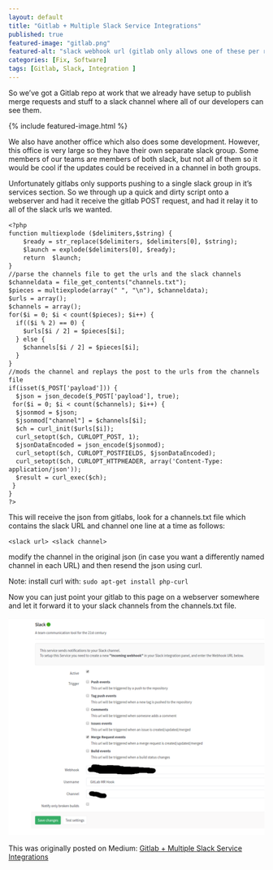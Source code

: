 ```yaml
---
layout: default
title: "Gitlab + Multiple Slack Service Integrations"
published: true
featured-image: "gitlab.png"
featured-alt: "slack webhook url (gitlab only allows one of these per repo, corresponding to one slack group)"
categories: [Fix, Software]
tags: [Gitlab, Slack, Integration ]
---
```

So we’ve got a Gitlab repo at work that we already have setup to publish merge requests and stuff to a slack channel where all of our developers can see them.

{% include featured-image.html %}

We also have another office which also does some development. However, this office is very large so they have their own separate slack group. Some members of our teams are members of both slack, but not all of them so it would be cool if the updates could be received in a channel in both groups.

Unfortunately gitlabs only supports pushing to a single slack group in it’s services section. So we through up a quick and dirty script onto a webserver and had it receive the gitlab POST request, and had it relay it to all of the slack urls we wanted.

```
<?php
function multiexplode ($delimiters,$string) {
    $ready = str_replace($delimiters, $delimiters[0], $string);
    $launch = explode($delimiters[0], $ready);
    return  $launch;
}
//parse the channels file to get the urls and the slack channels
$channeldata = file_get_contents("channels.txt");
$pieces = multiexplode(array(" ", "\n"), $channeldata);
$urls = array();
$channels = array();
for($i = 0; $i < count($pieces); $i++) {
  if(($i % 2) == 0) {
    $urls[$i / 2] = $pieces[$i];
  } else {
    $channels[$i / 2] = $pieces[$i];
  }
}
//mods the channel and replays the post to the urls from the channels file
if(isset($_POST['payload'])) {
  $json = json_decode($_POST['payload'], true);
 for($i = 0; $i < count($channels); $i++) {
  $jsonmod = $json;
  $jsonmod["channel"] = $channels[$i];
  $ch = curl_init($urls[$i]);
  curl_setopt($ch, CURLOPT_POST, 1);
  $jsonDataEncoded = json_encode($jsonmod);
  curl_setopt($ch, CURLOPT_POSTFIELDS, $jsonDataEncoded);
  curl_setopt($ch, CURLOPT_HTTPHEADER, array('Content-Type: application/json'));
  $result = curl_exec($ch);
 }
}
?>
```
This will receive the json from gitlabs, look for a channels.txt file which contains the slack URL and channel one line at a time as follows:

```
<slack url> <slack channel>
```

modify the channel in the original json (in case you want a differently named channel in each URL) and then resend the json using curl.

Note: install curl with: `sudo apt-get install php-curl`

Now you can just point your gitlab to this page on a webserver somewhere and let it forward it to your slack channels from the channels.txt file.

![the gitlab slack service integration where you can only set one url. Put the url to your php page here.](/assets/img/slack-gitlab.png)

This was originally posted on Medium: [Gitlab + Multiple Slack Service Integrations](https://medium.com/@compscidr/gitlab-multiple-slack-service-integrations-26864084bc91)
